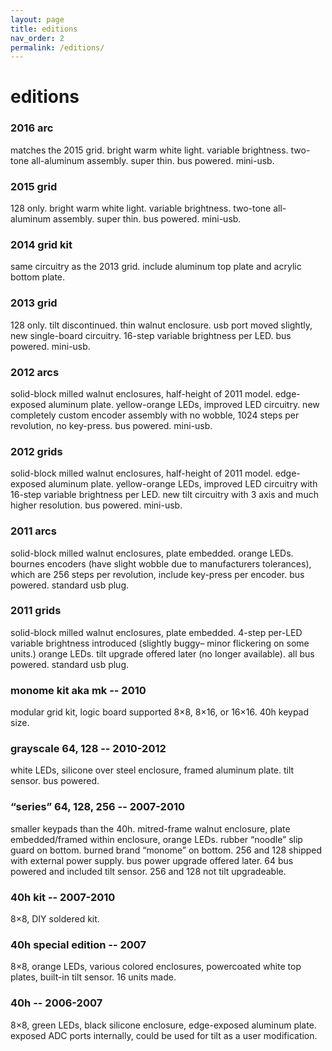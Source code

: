 ```yaml
---
layout: page
title: editions
nav_order: 2
permalink: /editions/
---
```


# editions

### 2016 arc

matches the 2015 grid. bright warm white light. variable brightness. two-tone all-aluminum assembly. super thin. bus powered. mini-usb.

### 2015 grid

128 only. bright warm white light. variable brightness. two-tone all-aluminum assembly. super thin. bus powered. mini-usb.

### 2014 grid kit

same circuitry as the 2013 grid. include aluminum top plate and acrylic bottom plate.

### 2013 grid

128 only. tilt discontinued. thin walnut enclosure. usb port moved slightly, new single-board circuitry. 16-step variable brightness per LED. bus powered. mini-usb.

### 2012 arcs

solid-block milled walnut enclosures, half-height of 2011 model. edge-exposed aluminum plate. yellow-orange LEDs, improved LED circuitry. new completely custom encoder assembly with no wobble, 1024 steps per revolution, no key-press. bus powered. mini-usb.

### 2012 grids

solid-block milled walnut enclosures, half-height of 2011 model. edge-exposed aluminum plate. yellow-orange LEDs, improved LED circuitry with 16-step variable brightness per LED. new tilt circuitry with 3 axis and much higher resolution. bus powered. mini-usb.

### 2011 arcs

solid-block milled walnut enclosures, plate embedded. orange LEDs. bournes encoders (have slight wobble due to manufacturers tolerances), which are 256 steps per revolution, include key-press per encoder. bus powered. standard usb plug.

### 2011 grids

solid-block milled walnut enclosures, plate embedded. 4-step per-LED variable brightness introduced (slightly buggy– minor flickering on some units.) orange LEDs. tilt upgrade offered later (no longer available). all bus powered. standard usb plug.

### monome kit aka mk -- 2010

modular grid kit, logic board supported 8×8, 8×16, or 16×16. 40h keypad size.

### grayscale 64, 128 -- 2010-2012

white LEDs, silicone over steel enclosure, framed aluminum plate. tilt sensor. bus powered.

### “series” 64, 128, 256 -- 2007-2010

smaller keypads than the 40h. mitred-frame walnut enclosure, plate embedded/framed within enclosure, orange LEDs. rubber “noodle” slip guard on bottom. burned brand “monome” on bottom. 256 and 128 shipped with external power supply. bus power upgrade offered later. 64 bus powered and included tilt sensor. 256 and 128 not tilt upgradeable.

### 40h kit -- 2007-2010

8×8, DIY soldered kit.

### 40h special edition -- 2007

8×8, orange LEDs, various colored enclosures, powercoated white top plates, built-in tilt sensor. 16 units made.

### 40h -- 2006-2007

8×8, green LEDs, black silicone enclosure, edge-exposed aluminum plate. exposed ADC ports internally, could be used for tilt as a user modification.



